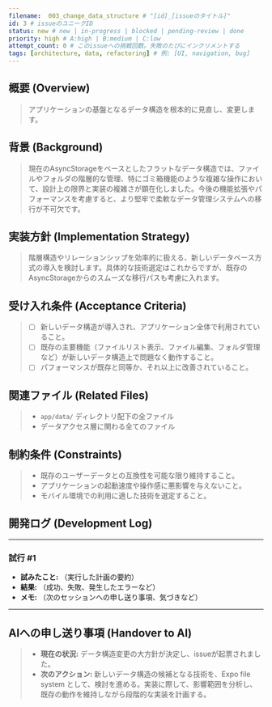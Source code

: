 ```yaml
---
filename:  003_change_data_structure # "[id]_[issueのタイトル]"
id: 3 # issueのユニークID
status: new # new | in-progress | blocked | pending-review | done
priority: high # A:high | B:medium | C:low
attempt_count: 0 # このissueへの挑戦回数。失敗のたびにインクリメントする
tags: [architecture, data, refactoring] # 例: [UI, navigation, bug]
---
```


## 概要 (Overview)

> アプリケーションの基盤となるデータ構造を根本的に見直し、変更します。

## 背景 (Background)

> 現在のAsyncStorageをベースとしたフラットなデータ構造では、ファイルやフォルダの階層的な管理、特にゴミ箱機能のような複雑な操作において、設計上の限界と実装の複雑さが顕在化しました。今後の機能拡張やパフォーマンスを考慮すると、より堅牢で柔軟なデータ管理システムへの移行が不可欠です。

## 実装方針 (Implementation Strategy)

> 階層構造やリレーションシップを効率的に扱える、新しいデータベース方式の導入を検討します。具体的な技術選定はこれからですが、既存のAsyncStorageからのスムーズな移行パスも考慮に入れます。

## 受け入れ条件 (Acceptance Criteria)

> - [ ] 新しいデータ構造が導入され、アプリケーション全体で利用されていること。
> - [ ] 既存の主要機能（ファイルリスト表示、ファイル編集、フォルダ管理など）が新しいデータ構造上で問題なく動作すること。
> - [ ] パフォーマンスが既存と同等か、それ以上に改善されていること。

## 関連ファイル (Related Files)

> - `app/data/` ディレクトリ配下の全ファイル
> - データアクセス層に関わる全てのファイル

## 制約条件 (Constraints)

> - 既存のユーザーデータとの互換性を可能な限り維持すること。
> - アプリケーションの起動速度や操作感に悪影響を与えないこと。
> - モバイル環境での利用に適した技術を選定すること。

## 開発ログ (Development Log)

---
### 試行 #1

- **試みたこと:** （実行した計画の要約）
- **結果:** （成功、失敗、発生したエラーなど）
- **メモ:** （次のセッションへの申し送り事項、気づきなど）

---

## AIへの申し送り事項 (Handover to AI)

> - **現在の状況:** データ構造変更の大方針が決定し、issueが起票されました。
> - **次のアクション:** 新しいデータ構造の候補となる技術を、Expo file system として、検討を進める。実装に際して、影響範囲を分析し、既存の動作を維持しながら段階的な実装を計画する。
